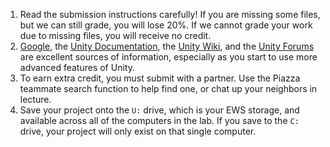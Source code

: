 1. Read the submission instructions carefully!
If you are missing some files, but we can still grade, you will lose 20%.
If we cannot grade your work due to missing files, you will receive no credit.
1. [Google](https://google.com),
the [Unity Documentation](https://docs.unity3d.com/Manual/index.html),
the [Unity Wiki](https://wiki.unity3d.com/index.php/Main_Page),
and the [Unity Forums](https://forum.unity.com/)
are excellent sources of information, 
especially as you start to use more advanced features of Unity.
1. To earn extra credit, you must submit with a partner.
Use the Piazza teammate search function to help find one,
or chat up your neighbors in lecture.
1. Save your project onto the `U:` drive, which is your EWS storage, and available across all of the computers in the lab.
If you save to the `C:` drive, your project will only exist on that single computer. 
